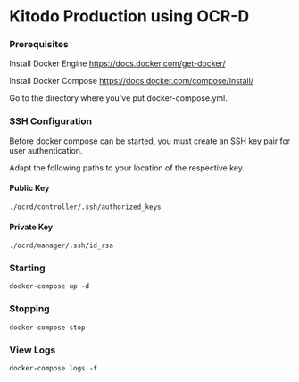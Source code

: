 # Kitodo Production using OCR-D

### Prerequisites

Install Docker Engine
https://docs.docker.com/get-docker/

Install Docker Compose
https://docs.docker.com/compose/install/

Go to the directory where you've put docker-compose.yml.

### SSH Configuration

Before docker compose can be started, you must create an SSH key pair for user authentication.

Adapt the following paths to your location of the respective key.

#### Public Key
```
./ocrd/controller/.ssh/authorized_keys
```

#### Private Key
```
./ocrd/manager/.ssh/id_rsa
```

### Starting 
```
docker-compose up -d
```

### Stopping 
```
docker-compose stop
```

### View Logs 
```
docker-compose logs -f
```
